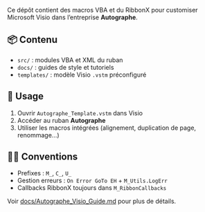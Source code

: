 Ce dépôt contient des macros VBA et du RibbonX pour customiser Microsoft Visio
dans l’entreprise **Autographe**.

## 📦 Contenu
- `src/` : modules VBA et XML du ruban
- `docs/` : guides de style et tutoriels
- `templates/` : modèle Visio `.vstm` préconfiguré

## 🚀 Usage
1. Ouvrir `Autographe_Template.vstm` dans Visio
2. Accéder au ruban **Autographe**
3. Utiliser les macros intégrées (alignement, duplication de page, renommage…)

## 👨‍💻 Conventions
- Prefixes : `M_`, `C_`, `U_`
- Gestion erreurs : `On Error GoTo EH` + `M_Utils.LogErr`
- Callbacks RibbonX toujours dans `M_RibbonCallbacks`

Voir [docs/Autographe_Visio_Guide.md](docs/Autographe_Visio_Guide.md) pour plus de détails.
